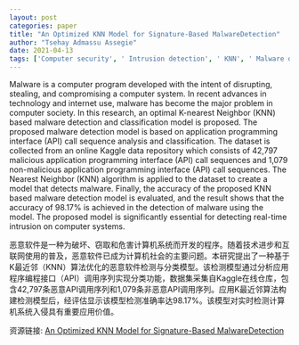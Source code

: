 ```yaml
---
layout: post
categories: paper
title: "An Optimized KNN Model for Signature-Based MalwareDetection"
author: "Tsehay Admassu Assegie"
date: 2021-04-13
tags: ['Computer security', ' Intrusion detection', ' KNN', ' Malware detection', ' network security']
---
```


Malware is a computer program developed with the intent of disrupting, stealing, and compromising a computer system. In recent advances in technology and internet use, malware has become the major problem in computer society. In this research, an optimal K-nearest Neighbor (KNN) based malware detection and classification model is proposed. The proposed malware detection model is based on application programming interface (API) call sequence analysis and classification. The dataset is collected from an online Kaggle data repository which consists of 42,797 malicious application programming interface (API) call sequences and 1,079 non-malicious application programming interface (API) call sequences. The Nearest Neighbor (KNN) algorithm is applied to the dataset to create a model that detects malware. Finally, the accuracy of the proposed KNN based malware detection model is evaluated, and the result shows that the accuracy of 98.17% is achieved in the detection of malware using the model. The proposed model is significantly essential for detecting real-time intrusion on computer systems.

恶意软件是一种为破坏、窃取和危害计算机系统而开发的程序。随着技术进步和互联网使用的普及，恶意软件已成为计算机社会的主要问题。本研究提出了一种基于K最近邻（KNN）算法优化的恶意软件检测与分类模型。该检测模型通过分析应用程序编程接口（API）调用序列实现分类功能，数据集采集自Kaggle在线仓库，包含42,797条恶意API调用序列和1,079条非恶意API调用序列。应用K最近邻算法构建检测模型后，经评估显示该模型检测准确率达98.17%。该模型对实时检测计算机系统入侵具有重要应用价值。

资源链接: [An Optimized KNN Model for Signature-Based MalwareDetection](https://papers.ssrn.com/sol3/papers.cfm?abstract_id=3814215)
